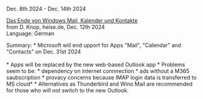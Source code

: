 Dec. 8th 2024 - Dec. 14th 2024

[Das Ende von Windows Mail, Kalender und Kontakte](https://www.heise.de/news/Das-Ende-von-Windows-Kalender-Kontakte-und-Mail-naht-schnell-10196840.html)  
from D. Knop, heise.de, Dec. 12th 2024\
Language: German

Summary:
    * Microsoft will end upport for Apps "Mail", "Calendar" and "Contacts" on Dec. 31st 2024  
      \
    * Apps will be replaced by the new web-based Outlook app
    * Problems seem to be:
	* dependency on internet connnection
	* ads without a M365 saubscription
	* provacy concerns because IMAP login data is transferred to MS cloud*
    * Alternatives as Thunderbird and Wino Mail are recommended for those who will not switch to the new Outlook.
